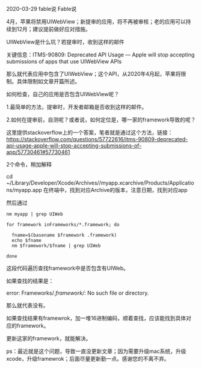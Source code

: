 2020-03-29 fable说 Fable说

4月，苹果将禁用UIWebView；新提审的应用，将不再被审核；老的应用可以持续到12月；建议提前做好应对措施。

UIWebView是什么坑？若提审时，收到这样的邮件

关键信息：ITMS-90809: Deprecated API Usage — Apple will stop accepting submissions of apps that use UIWebView APIs

那么就代表应用中包含了UIWebView；这个API，从2020年4月起，苹果将限制。具体限制如文章开篇所述。

如何检查，自己的应用是否包含UIWebView呢？

1.最简单的方法，提审时，开发者邮箱是否收到这样的邮件。

2.如何在提审前，自测呢？或者说，如何定位是，哪一家的framework导致的呢？

这里提供stackoverflow上的一个答案，笔者就是通过这个方法，链接：https://stackoverflow.com/questions/57722616/itms-90809-deprecated-api-usage-apple-will-stop-accepting-submissions-of-app/57730461#57730461

2个命令，稍加解释

cd ~/Library/Developer/Xcode/Archives/<date>/myapp.xcarchive/Products/Applications/myapp.app
在终端中，找到对应Archive的版本，注意日期，找到对应app

然后通过

```
nm myapp | grep UIWeb

for framework inFrameworks/*.framework; do

  fname=$(basename $framework .framework)
  echo $fname
  nm $framework/$fname | grep UIWeb

done
```

这段代码遍历查找framework中是否包含有UIWeb。

如果查找的结果是：

error: Frameworks/*.framework/*: No such file or directory.

那么就代表没有。

如果查找结果有framewrok，加一堆16进制编码，顺着查找，应该能找到具体对应的framework。

更新这家的framework，就能解决。

ps：最近就是这个问题，导致一直没更新文章；因为需要升级mac系统，升级xcode，升级framewrok；后面尽量更新勤一点。感谢您的不离不弃。
